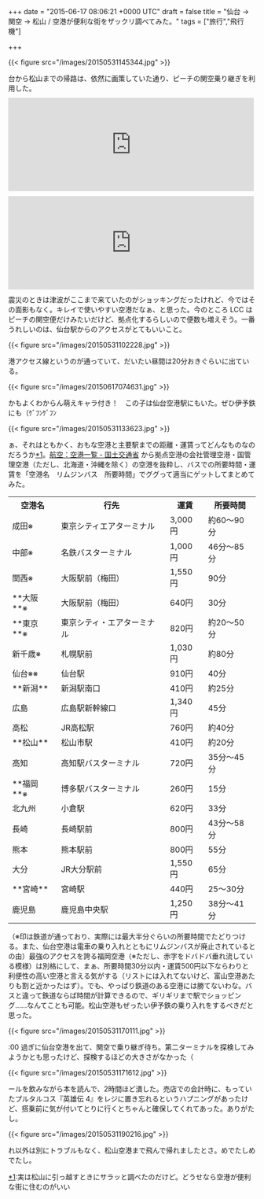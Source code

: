 
+++
date = "2015-06-17 08:06:21 +0000 UTC"
draft = false
title = "仙台 → 関空 → 松山 / 空港が便利な街をザックリ調べてみた。"
tags = ["旅行","飛行機"]

+++


{{< figure src="/images/20150531145344.jpg"  >}}

台から松山までの帰路は、依然に画策していた通り、ピーチの関空乗り継ぎを利用した。<iframe src="https://hatenablog-parts.com/embed?url=https%3A%2F%2Fblog.daruyanagi.jp%2Fentry%2F2015%2F06%2F10%2F165900" title="サトヤ+プロ生勉強会＠マイクロソフト東北支店 に参加してきたった #satoya #pronama - だるろぐ" class="embed-card embed-blogcard" scrolling="no" frameborder="0" style="display: block; width: 100%; height: 190px; max-width: 500px; margin: 10px 0px;"></iframe><iframe src="https://hatenablog-parts.com/embed?url=https%3A%2F%2Fblog.daruyanagi.jp%2Fentry%2F2015%2F06%2F02%2F000335" title="松山から仙台へ行くために、まず東京へでる。 - だるろぐ" class="embed-card embed-blogcard" scrolling="no" frameborder="0" style="display: block; width: 100%; height: 190px; max-width: 500px; margin: 10px 0px;"></iframe>震災のときは津波がここまで来ていたのがショッキングだったけれど、今ではその面影もなく。キレイで使いやすい空港だなぁ、と思った。今のところ LCC はピーチの関空便だけみたいだけど、拠点化するらしいので便数も増えそう。一番うれしいのは、仙台駅からのアクセスがとてもいいこと。

{{< figure src="/images/20150531102228.jpg"  >}}

港アクセス線というのが通っていて、だいたい昼間は20分おきぐらいに出ている。

{{< figure src="/images/20150617074631.jpg"  >}}

かもよくわからん萌えキャラ付き！　この子は仙台空港駅にもいた。ぜひ伊予鉄にも（ｹﾞﾌﾝｹﾞﾌﾝ

{{< figure src="/images/20150531133623.jpg"  >}}

ぁ、それはともかく、おもな空港と主要駅までの距離・運賃ってどんなものなのだろうか<a href="#f-7100c2ca" name="fn-7100c2ca" title="実は松山に引っ越すときにサラッと調べたのだけど。どうせなら空港が便利な街に住むのがいい">*1</a>。<a href="http://www.mlit.go.jp/koku/15_bf_000310.html">航空：空港一覧 - 国土交通省</a> から拠点空港の会社管理空港・国管理空港（ただし、北海道・沖縄を除く）の空港を抜粋し、バスでの所要時間・運賃を「空港名　リムジンバス　所要時間」でググって適当にゲットしてまとめてみた。

<table>
    <tbody><tr>
    <th> 空港名	</th>
    <th> 行先	</th>
    <th> 運賃	</th>
    <th> 所要時間</th>
    </tr>
    <tr>
    <td>成田※	</td>
    <td>東京シティエアターミナル	</td>
    <td>3,000円	</td>
    <td>約60～90分</td>
    </tr>
    <tr>
    <td>中部※	</td>
    <td>名鉄バスターミナル	</td>
    <td>1,000円	</td>
    <td>46分～85分</td>
    </tr>
    <tr>
    <td>関西※	</td>
    <td>大阪駅前（梅田）	</td>
    <td>1,550円	</td>
    <td>90分</td>
    </tr>
    <tr>
    <td>**大阪**※	</td>
    <td>大阪駅前（梅田）	</td>
    <td>640円	</td>
    <td>30分</td>
    </tr>
    <tr>
    <td>**東京**※	</td>
    <td>東京シティ・エアターミナル	</td>
    <td>820円	</td>
    <td>約20～50分</td>
    </tr>
    <tr>
    <td>新千歳※	</td>
    <td>札幌駅前	</td>
    <td>1,030円	</td>
    <td>約80分</td>
    </tr>
    <tr>
    <td>仙台※※	</td>
    <td>仙台駅	</td>
    <td>910円	</td>
    <td>40分</td>
    </tr>
    <tr>
    <td>**新潟**	</td>
    <td>新潟駅南口	</td>
    <td>410円	</td>
    <td>約25分</td>
    </tr>
    <tr>
    <td>広島	</td>
    <td>広島駅新幹線口	</td>
    <td>1,340円	</td>
    <td>45分</td>
    </tr>
    <tr>
    <td>高松	</td>
    <td>JR高松駅	</td>
    <td>760円	</td>
    <td>約40分</td>
    </tr>
    <tr>
    <td>**松山**	</td>
    <td>松山市駅	</td>
    <td>410円	</td>
    <td>約20分</td>
    </tr>
    <tr>
    <td>高知	</td>
    <td>高知駅バスターミナル	</td>
    <td>720円	</td>
    <td>35分～45分</td>
    </tr>
    <tr>
    <td>**福岡**※	</td>
    <td>博多駅バスターミナル	</td>
    <td>260円	</td>
    <td>15分</td>
    </tr>
    <tr>
    <td>北九州	</td>
    <td>小倉駅	</td>
    <td>620円	</td>
    <td>33分</td>
    </tr>
    <tr>
    <td>長崎	</td>
    <td>長崎駅前	</td>
    <td>800円	</td>
    <td>43分～58分</td>
    </tr>
    <tr>
    <td>熊本	</td>
    <td>熊本駅前	</td>
    <td>800円	</td>
    <td>55分</td>
    </tr>
    <tr>
    <td>大分	</td>
    <td>JR大分駅前	</td>
    <td>1,550円	</td>
    <td>65分</td>
    </tr>
    <tr>
    <td>**宮崎**	</td>
    <td>宮崎駅	</td>
    <td>440円	</td>
    <td>25～30分</td>
    </tr>
    <tr>
    <td>鹿児島	</td>
    <td>鹿児島中央駅	</td>
    <td>1,250円	</td>
    <td>38分～41分</td>
    </tr>
</tbody></table>（※印は鉄道が通っており、実際には最大半分ぐらいの所要時間でたどりつける。また、仙台空港は電車の乗り入れとともにリムジンバスが廃止されているとの由）最強のアクセスを誇る福岡空港（※ただし、赤字をドバドバ垂れ流している模様）は別格にして、まぁ、所要時間30分以内・運賃500円以下ならわりと利便性の高い空港と言える気がする（リストには入れてないけど、富山空港あたりも割と近かったはず）。でも、やっぱり鉄道のある空港には勝てないわな。バスと違って鉄道ならば時間が計算できるので、ギリギリまで駅でショッピング……なんてことも可能。松山空港もぜったい伊予鉄の乗り入れをするべきだと思った。

{{< figure src="/images/20150531170111.jpg"  >}}

:00 過ぎに仙台空港を出て、関空で乗り継ぎ待ち。第二ターミナルを探検してみようかとも思ったけど、探検するほどの大きさがなかった（

{{< figure src="/images/20150531171612.jpg"  >}}

ールを飲みながら本を読んで、2時間ほど潰した。売店での会計時に、もっていたプルタルコス『英雄伝 4』をレジに置き忘れるというハプニングがあったけど、搭乗前に気が付いてとりに行くとちゃんと確保してくれてあった。ありがたし。

{{< figure src="/images/20150531190216.jpg"  >}}

れ以外は別にトラブルもなく、松山空港まで飛んで帰れましたとさ。めでたしめでたし。
<div class="footnote">
<a href="#fn-7100c2ca" name="f-7100c2ca" class="footnote-number">*1</a><span class="footnote-delimiter">:</span><span class="footnote-text">実は松山に引っ越すときにサラッと調べたのだけど。どうせなら空港が便利な街に住むのがいい</span>
</div>

